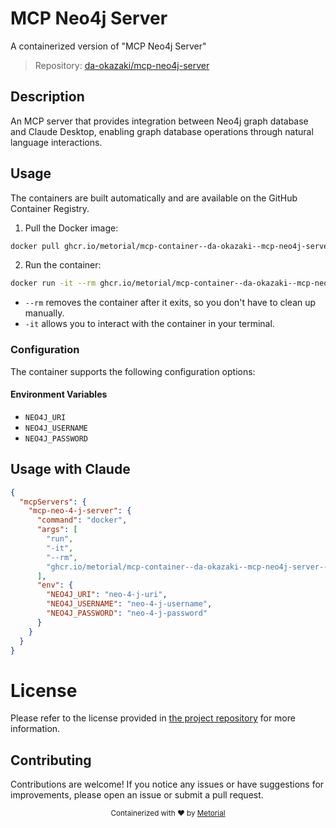 
# MCP Neo4j Server

A containerized version of "MCP Neo4j Server"

> Repository: [da-okazaki/mcp-neo4j-server](https://github.com/da-okazaki/mcp-neo4j-server)

## Description

An MCP server that provides integration between Neo4j graph database and Claude Desktop, enabling graph database operations through natural language interactions.


## Usage

The containers are built automatically and are available on the GitHub Container Registry.

1. Pull the Docker image:

```bash
docker pull ghcr.io/metorial/mcp-container--da-okazaki--mcp-neo4j-server--mcp-neo-4-j-server
```

2. Run the container:

```bash
docker run -it --rm ghcr.io/metorial/mcp-container--da-okazaki--mcp-neo4j-server--mcp-neo-4-j-server 
```

- `--rm` removes the container after it exits, so you don't have to clean up manually.
- `-it` allows you to interact with the container in your terminal.


### Configuration

The container supports the following configuration options:




#### Environment Variables

- `NEO4J_URI`
- `NEO4J_USERNAME`
- `NEO4J_PASSWORD`




## Usage with Claude

```json
{
  "mcpServers": {
    "mcp-neo-4-j-server": {
      "command": "docker",
      "args": [
        "run",
        "-it",
        "--rm",
        "ghcr.io/metorial/mcp-container--da-okazaki--mcp-neo4j-server--mcp-neo-4-j-server"
      ],
      "env": {
        "NEO4J_URI": "neo-4-j-uri",
        "NEO4J_USERNAME": "neo-4-j-username",
        "NEO4J_PASSWORD": "neo-4-j-password"
      }
    }
  }
}
```

# License

Please refer to the license provided in [the project repository](https://github.com/da-okazaki/mcp-neo4j-server) for more information.

## Contributing

Contributions are welcome! If you notice any issues or have suggestions for improvements, please open an issue or submit a pull request.

<div align="center">
  <sub>Containerized with ❤️ by <a href="https://metorial.com">Metorial</a></sub>
</div>
  